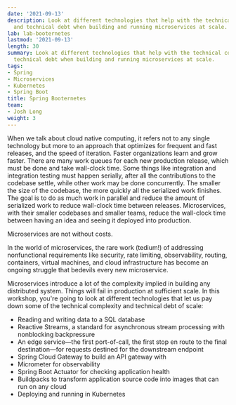 ```yaml
---
date: '2021-09-13'
description: Look at different technologies that help with the technical complexity
  and technical debt when building and running microservices at scale.
lab: lab-booternetes
lastmod: '2021-09-13'
length: 30
summary: Look at different technologies that help with the technical complexity and
  technical debt when building and running microservices at scale.
tags:
- Spring
- Microservices
- Kubernetes
- Spring Boot
title: Spring Booternetes
team:
- Josh Long
weight: 3
---
```


When we talk about cloud native computing, it refers not to any single technology but more to an approach that optimizes for frequent and fast releases, and the speed of iteration. Faster organizations learn and grow faster. There are many work queues for each new production release, which must be done and take wall-clock time. Some things like integration and integration testing must happen serially, after all the contributions to the codebase settle, while other work may be done concurrently. The smaller the size of the codebase, the more quickly all the serialized work finishes. The goal is to do as much work in parallel and reduce the amount of serialized work to reduce wall-clock time between releases. Microservices, with their smaller codebases and smaller teams, reduce the wall-clock time between having an idea and seeing it deployed into production.

Microservices are not without costs.

In the world of microservices, the rare work (tedium!) of addressing nonfunctional requirements like security, rate limiting, observability, routing, containers, virtual machines, and cloud infrastructure has become an ongoing struggle that bedevils every new microservice.

Microservices introduce a lot of the complexity implied in building any distributed system. Things will fail in production at sufficient scale. In this workshop, you're going to look at different technologies that let us pay down some of the technical complexity and technical debt of scale:

- Reading and writing data to a SQL database
- Reactive Streams, a standard for asynchronous stream processing with nonblocking backpressure
- An edge service—the first port-of-call, the first stop en route to the final destination—for requests destined for the downstream endpoint
- Spring Cloud Gateway to build an API gateway with
- Micrometer for observability
- Spring Boot Actuator for checking application health
- Buildpacks to transform application source code into images that can run on any cloud
- Deploying and running in Kubernetes


